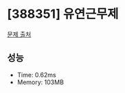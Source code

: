 # [388351] 유연근무제

[문제 출처](https://school.programmers.co.kr/learn/courses/30/lessons/388351)

## 성능

- Time: 0.62ms
- Memory: 103MB
